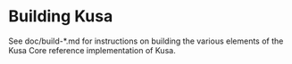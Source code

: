 Building Kusa
=============

See doc/build-*.md for instructions on building the various
elements of the Kusa Core reference implementation of Kusa.
